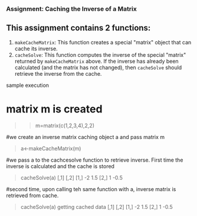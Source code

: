 
### Assignment: Caching the Inverse of a Matrix
## This assignment contains 2 functions:
1.  `makeCacheMatrix`: This function creates a special "matrix" object
    that can cache its inverse.
2.  `cacheSolve`: This function computes the inverse of the special
    "matrix" returned by `makeCacheMatrix` above. If the inverse has
    already been calculated (and the matrix has not changed), then
    `cacheSolve` should retrieve the inverse from the cache.

sample execution
# matrix m is created
>> m=matrix(c(1,2,3,4),2,2)

#we create an inverse matrix caching object a and pass matrix m
> a<-makeCacheMatrix(m)

#we pass a to the cachcesolve function to retrieve inverse. First time the inverse is calculated and the cache is stored
> cacheSolve(a)
     [,1] [,2]
[1,]   -2  1.5
[2,]    1 -0.5

#second time, upon calling teh same function with a, inverse matrix is retrieved from cache.
> cacheSolve(a)
getting cached data
     [,1] [,2]
[1,]   -2  1.5
[2,]    1 -0.5
